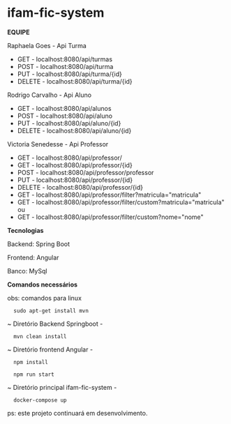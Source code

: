 # ifam-fic-system

**EQUIPE**

Raphaela Goes - Api Turma

* GET - localhost:8080/api/turmas
* POST - localhost:8080/api/turma
* PUT - localhost:8080/api/turma/{id}
* DELETE - localhost:8080/api/turma/{id}

Rodrigo Carvalho - Api Aluno

* GET - localhost:8080/api/alunos
* POST - localhost:8080/api/aluno
* PUT - localhost:8080/api/aluno/{id}
* DELETE - localhost:8080/api/aluno/{id}

Victoria Senedesse - Api Professor

* GET - localhost:8080/api/professor/
* GET - localhost:8080/api/professor/{id}
* POST - localhost:8080/api/professor/professor
* PUT - localhost:8080/api/professor/{id}
* DELETE - localhost:8080/api/professor/{id}
* GET - localhost:8080/api/professor/filter?matricula="matricula"
* GET - localhost:8080/api/professor/filter/custom?matricula="matricula" ou
* GET - localhost:8080/api/professor/filter/custom?nome="nome"

**Tecnologias**

Backend: Spring Boot

Frontend: Angular

Banco: MySql 

**Comandos necessários**

obs: comandos para linux

      sudo apt-get install mvn
    
~ Diretório Backend Springboot -

      mvn clean install
    
~ Diretório frontend Angular -
      
      npm install
      
      npm run start

~ Diretório principal ifam-fic-system -

      docker-compose up
 
 
ps: este projeto continuará em desenvolvimento.


